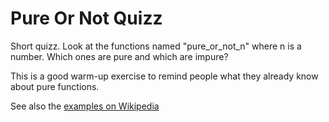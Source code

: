 Pure Or Not Quizz
=================

Short quizz. Look at the functions named "pure\_or\_not\_n" where n is a number. Which ones are pure and which are impure?

This is a good warm-up exercise to remind people what they already know about pure functions.

See also the [examples on Wikipedia](https://en.wikipedia.org/wiki/Pure_function#Examples)

